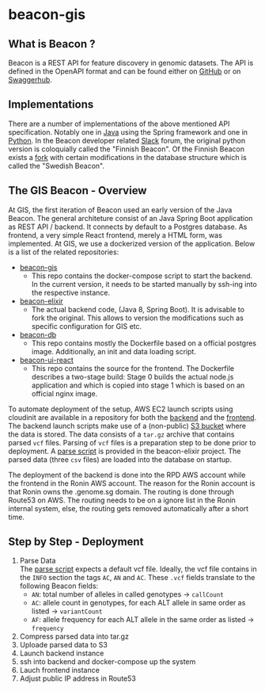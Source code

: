 # beacon-gis
## What is Beacon ?
Beacon is a REST API for feature discovery in genomic datasets. The API is defined in the OpenAPI format and can be found either on [GitHub](https://github.com/ga4gh-beacon/specification/blob/master/beacon.yaml) or on [Swaggerhub](https://app.swaggerhub.com/apis/ELIXIR-Finland/ga-4_gh_beacon_api_specification/1.0.0-rc1).

## Implementations
There are a number of implementations of the above mentioned API specification. Notably one in [Java](https://github.com/ga4gh-beacon/beacon-elixir) using the Spring framework and one in [Python](https://github.com/CSCfi/beacon-python). In the Beacon developer related [Slack](beacon-team.slack.com) forum, the original python version is coloquially called the "Finnish Beacon". Of the Finnish Beacon exists a [fork](https://github.com/NBISweden/beacon-python) with certain modifications in the database structure which is called the "Swedish Beacon".

## The GIS Beacon - Overview
At GIS, the first iteration of Beacon used an early version of the Java Beacon. The general architeture consist of an Java Spring Boot application as REST API / backend. It connects by default to a Postgres database. As frontend, a very simple React frontend, merely a HTML form, was implemented. At GIS, we use a dockerized version of the application. Below is a list of the related repositories:

* [beacon-gis](https://github.com/lorenzgerber/beacon-gis)
    * This repo contains the docker-compose script to start the backend. In the current version, it needs to be started manually by ssh-ing into the respective instance.
* [beacon-elixir](https://github.com/ga4gh-beacon/beacon-elixir)
    * The actual backend code, (Java 8, Spring Boot). It is advisable to fork the original. This allows to version the modifications such as specific configuration for GIS etc.  
* [beacon-db](https://github.com/lorenzgerber/beacon-db)
    * This repo contains mostly the Dockerfile based on a official postgres image. Additionally, an init and data loading script.
* [beacon-ui-react](https://github.com/lorenzgerber/beacon-ui-react)
    * This repo contains the source for the frontend. The Dockerfile describes a two-stage build: Stage 0 builds the actual node.js application and which is copied into stage 1 which is based on an official nginx image.

To automate deployment of the setup, AWS EC2 launch scripts using cloudinit are available in a repository for both the [backend](https://github.com/lorenzgerber/aws_launchers/tree/master/beacon-gis) and the [frontend](https://github.com/lorenzgerber/aws_launchers/tree/master/beacon-ui-nginx). The backend launch scripts make use of a (non-public) [S3 bucket](https://s3-ap-southeast-1.amazonaws.com/data.beacon) where the data is stored. The data consists of a `tar.gz` archive that contains parsed `vcf` files. Parsing of `vcf` files is a preparation step to be done prior to deployment. A [parse script](https://raw.githubusercontent.com/ga4gh-beacon/beacon-elixir/master/elixir_beacon/src/main/resources/META-INF/vcf_parser.sh) is provided in the beacon-elixir project. The parsed data (three `csv` files) are loaded into the database on startup.

The deployment of the backend is done into the RPD AWS account while the frontend in the Ronin AWS account. The reason for the Ronin account is that Ronin owns the .genome.sg domain. The routing is done through Route53 on AWS. The routing needs to be on a ignore list in the Ronin internal system, else, the routing gets removed automatically after a short time.

## Step by Step - Deployment
1. Parse Data  
The [parse script](https://raw.githubusercontent.com/ga4gh-beacon/beacon-elixir/master/elixir_beacon/src/main/resources/META-INF/vcf_parser.sh) expects a default vcf file. Ideally, the vcf file contains in the `INFO` section the tags `AC`, `AN` and `AC`. These `.vcf` fields translate to the following Beacon fields:
    * `AN`: total number of alleles in called genotypes -> `callCount`
    * `AC`: allele count in genotypes, for each ALT allele in same order as listed -> `variantCount`
    * `AF`: allele frequency for each ALT allele in the same order as listed -> `frequency` 
2. Compress parsed data into tar.gz
3. Uploade parsed data to S3
4. Launch backend instance
5. ssh into backend and docker-compose up the system
6. Lauch frontend instance
7. Adjust public IP address in Route53 

